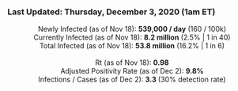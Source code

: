 ### Last Updated: Thursday, December 3, 2020 (1am ET)
<p align="center">
Newly Infected (as of Nov 18): <b>539,000 / day</b> 
(160 / 100k)<br>
Currently Infected (as of Nov 18): <b>8.2 million</b> 
(2.5% | 1 in 40)<br>
Total Infected (as of Nov 18): <b>53.8 million</b> 
(16.2% | 1 in 6)<br>
<br>
Rt (as of Nov 18): <b>0.98</b><br>
Adjusted Positivity Rate (as of Dec 2): <b>9.8%</b><br>
Infections / Cases (as of Dec 2): <b>3.3</b> (30% detection rate)</p>